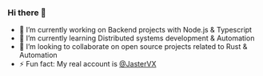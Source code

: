 ### Hi there 👋


- 🔭 I’m currently working on Backend projects with Node.js & Typescript
- 🌱 I’m currently learning Distributed systems development & Automation
- 👯 I’m looking to collaborate on open source projects related to Rust & Automation
- ⚡ Fun fact: My real account is [@JasterVX](https://github.com/JasterVX)

